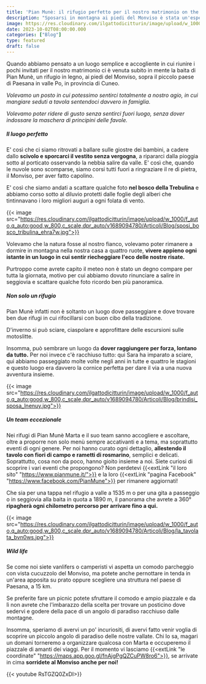 ```yaml
---
title: 'Pian Munè: il rifugio perfetto per il nostro matrimonio on the road'
description: "Sposarsi in montagna ai piedi del Monviso è stata un'esperienza incredibile."
image: https://res.cloudinary.com/ilgattodicitturin/image/upload/w_1000/f_auto,q_auto:good,w_800,c_scale,dpr_auto/v1689874010/Articoli/Blog/sposi_sotto_monviso_kwe480.jpg
date: 2023-10-02T08:00:00.000
categories: ["Blog"]
type: featured
draft: false
---
```


Quando abbiamo pensato a un luogo semplice e accogliente in cui riunire i pochi invitati per il nostro matrimonio ci è venuta subito in mente la baita di Pian Munè, un rifugio in legno, ai piedi del Monviso, sopra il piccolo paese di Paesana in valle Po, in provincia di Cuneo.

*Volevamo un posto in cui potessimo sentirci totalmente a nostro agio, in cui mangiare seduti a tavola sentendoci davvero in famiglia.*

*Volevamo poter ridere di gusto senza sentirci fuori luogo, senza dover indossare la maschera di principini delle favole.*

##### Il luogo perfetto 

E' così che ci siamo ritrovati a ballare sulle giostre dei bambini, a cadere dallo **scivolo e sporcarci il vestito senza vergogna**, a ripararci dalla pioggia sotto al porticato osservando la nebbia salire da valle. 
E' così che, quando le nuvole sono scomparse, siamo corsi tutti fuori a ringraziare il re di pietra, il Monviso, per aver fatto capolino. 

E' così che siamo andati a scattare qualche foto **nel bosco della Trebulina** e abbiamo corso sotto al diluvio protetti dalle foglie degli alberi che tintinnavano i loro migliori auguri a ogni folata di vento.

{{< image src="https://res.cloudinary.com/ilgattodicitturin/image/upload/w_1000/f_auto,q_auto:good,w_800,c_scale,dpr_auto/v1689094780/Articoli/Blog/sposi_bosco_tribulina_ehra7w.jpg">}}

Volevamo che la natura fosse al nostro fianco, volevamo poter rimanere a dormire in montagna nella nostra casa a quattro ruote, **vivere appieno ogni istante in un luogo in cui sentir riecheggiare l'eco delle nostre risate.**

Purtroppo come avrete capito il meteo non è stato un degno compare per tutta la giornata, motivo per cui abbiamo dovuto rinunciare a salire in seggiovia e scattare qualche foto ricordo ben più panoramica.

##### Non solo un rifugio

Pian Munè infatti non è soltanto un luogo dove passeggiare e dove trovare ben due rifugi in cui rifocillarsi con buon cibo della tradizione. 

D'inverno si può sciare, ciaspolare e approfittare delle escursioni sulle motoslitte. 

Insomma, può sembrare un luogo da **dover raggiungere per forza, lontano da tutto.** 
Per noi invece c'è racchiuso tutto: qui Sara ha imparato a sciare, qui abbiamo passeggiato molte volte negli anni in tutte e quattro le stagioni e questo luogo era davvero la cornice perfetta per dare il via a una nuova avventura insieme. 

{{< image src="https://res.cloudinary.com/ilgattodicitturin/image/upload/w_1000/f_auto,q_auto:good,w_800,c_scale,dpr_auto/v1689094780/Articoli/Blog/brindisi_sposa_lnenuy.jpg">}}

##### Un team eccezionale 

Nei rifugi di Pian Munè Marta e il suo team sanno accogliere e ascoltare, oltre a proporre non solo menù sempre accativanti e a tema, ma soprattutto eventi di ogni genere. 
Per noi hanno curato ogni dettaglio, **allestendo il tavolo con fiori di campo e rametti di rosmarino**, semplici e delicati. 
Soprattutto, cosa non da poco, hanno gioito insieme a noi. 
Siete curiosi di scoprire i vari eventi che propongono? Non perdetevi {{<extLink "il loro sito" "https://www.pianmune.it/">}} e la loro {{<extLink "pagina Facebook" "https://www.facebook.com/PianMune">}} per rimanere aggiornati! 

Che sia per una tappa nel rifugio a valle a 1535 m o per una gita a passeggio o in seggiovia alla baita in quota a 1890 m, il panorama che avrete a 360° **ripagherà ogni chilometro percorso per arrivare fino a qui.** 

{{< image src="https://res.cloudinary.com/ilgattodicitturin/image/upload/w_1000/f_auto,q_auto:good,w_800,c_scale,dpr_auto/v1689094780/Articoli/Blog/la_tavolata_bvn0ws.jpg">}}

##### Wild life

Se come noi siete vanlifers o camperisti vi aspetta un comodo parcheggio con vista cucuzzolo del Monviso, ma potete anche pernottare in tenda in un'area apposita su prato oppure scegliere una struttura nel paese di Paesana, a 15 km.  

Se preferite fare un picnic potete sfruttare il comodo e ampio piazzale e da lì non avrete che l'imbarazzo della scelta per trovare un posticino dove sedervi e godere della pace di un angolo di paradiso racchiuso dalle montagne. 

Insomma, speriamo di avervi un po' incuriositi, di avervi fatto venir voglia di scoprire un piccolo angolo di paradiso delle nostre vallate.
Chi lo sa, magari un domani torneremo a organizzare qualcosa con Marta e occuperemo il piazzale di amanti dei viaggi.
Per il momento vi lasciamo {{<extLink "le coordinate" "https://maps.app.goo.gl/fnAjgPgQZCuPW8ro6">}}, se arrivate in cima **sorridete al Monviso anche per noi!**

{{< youtube RsTGZQ0ZxDI>}}